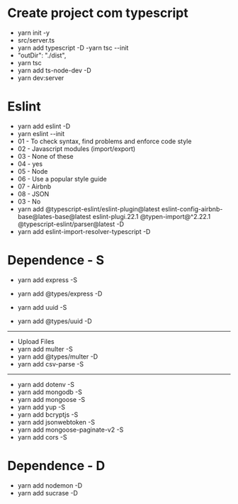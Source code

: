 # Create project com typescript

- yarn init -y
- src/server.ts
- yarn add typescript -D
  -yarn tsc --init
- "outDir": "./dist",
- yarn tsc
- yarn add ts-node-dev -D
- yarn dev:server

# Eslint

- yarn add eslint -D
- yarn eslint --init
- 01 - To check syntax, find problems and enforce code style
- 02 - Javascript modules (import/export)
- 03 - None of these
- 04 - yes
- 05 - Node
- 06 - Use a popular style guide
- 07 - Airbnb
- 08 - JSON
- 03 - No
- yarn add @typescript-eslint/eslint-plugin@latest eslint-config-airbnb-base@lates-base@latest eslint-plugi.22.1 @typen-import@^2.22.1 @typescript-eslint/parser@latest -D
- yarn add eslint-import-resolver-typescript -D

# Dependence - S

- yarn add express -S
- yarn add @types/express -D

- yarn add uuid -S
- yarn add @types/uuid -D

---

- Upload Files
- yarn add multer -S
- yarn add @types/multer -D
- yarn add csv-parse -S

---

- yarn add dotenv -S
- yarn add mongodb -S
- yarn add mongoose -S
- yarn add yup -S
- yarn add bcryptjs -S
- yarn add jsonwebtoken -S
- yarn add mongoose-paginate-v2 -S
- yarn add cors -S

# Dependence - D

- yarn add nodemon -D
- yarn add sucrase -D
